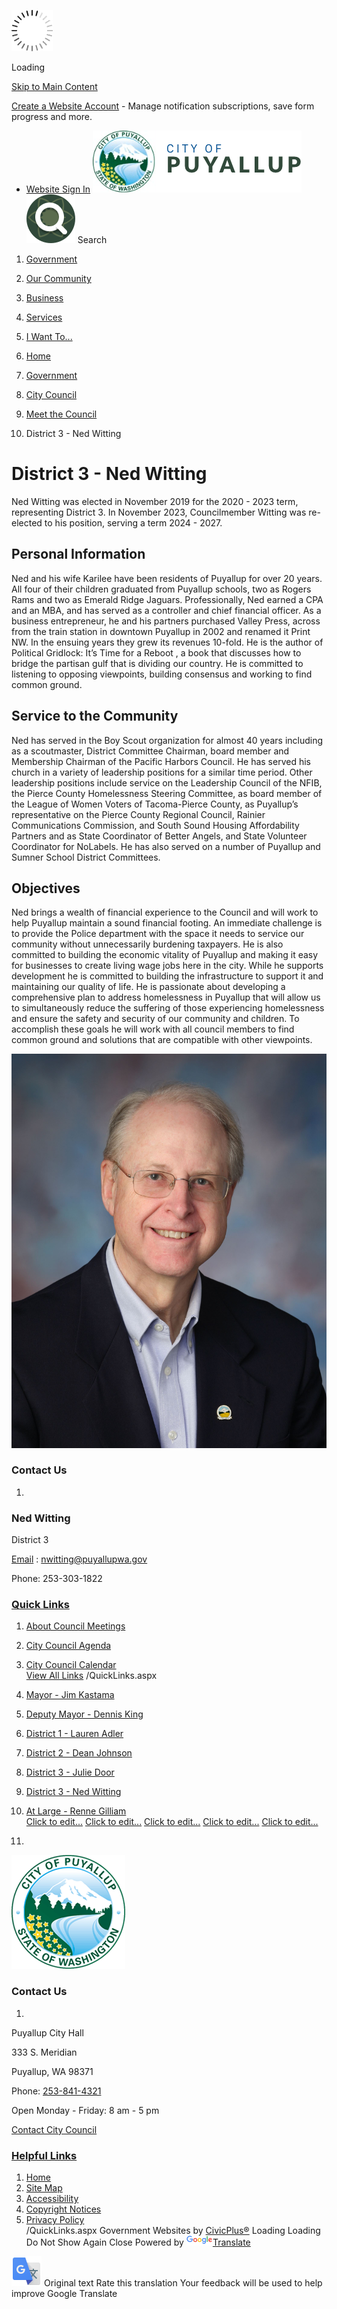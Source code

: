   ![Loading](images/7f17ec08046f6b08ff87df8580175ee830a4bc0076127d6a9d7e5a0f0193669c.gif) 

Loading

  [Skip to Main Content](https://www.cityofpuyallup.org/669/District-3---Ned-Witting#cc380c4b0f-a4af-4141-997a-19a1da6d6f3e)  

 [Create a Website Account](https://www.cityofpuyallup.org/MyAccount/ProfileCreate)  - Manage notification subscriptions, save form progress and more.    

 *  [Website Sign In](https://www.cityofpuyallup.org/MyAccount) 
  [![Homepage](images/cb40a14f06a1baaf2e75143c37e500f51081c1057078be8d498af4a9aab114e6)](https://www.cityofpuyallup.org/669/District-3---Ned-Witting)   [![Search Button](images/4b95f556c984cba4b89679babbf2512e4f9f992815b4e99e7d19b037b0205833)](https://www.cityofpuyallup.org/Search/Results) Search 

 1.  [Government](https://www.cityofpuyallup.org/27/Government) 
 1.  [Our Community](https://www.cityofpuyallup.org/31/Our-Community) 
 1.  [Business](https://www.cityofpuyallup.org/35/Business) 
 1.  [Services](https://www.cityofpuyallup.org/101/Services) 
 1.  [I Want To...](https://www.cityofpuyallup.org/9/I-Want-To) 

 1.  [Home](https://www.cityofpuyallup.org/669/District-3---Ned-Witting) 
 1.  [Government](https://www.cityofpuyallup.org/27/Government) 
 1.  [City Council](https://www.cityofpuyallup.org/631/City-Council) 
 1.  [Meet the Council](https://www.cityofpuyallup.org/633/Meet-the-Council) 
 1. District 3 - Ned Witting

# District 3 - Ned Witting

 Ned Witting was elected in November 2019 for the 2020 - 2023 term, representing District 3. In November 2023, Councilmember Witting was re-elected to his position, serving a term 2024 - 2027. 

## Personal Information

 

 Ned and his wife Karilee have been residents of Puyallup for over 20 years.  All four of their children graduated from Puyallup schools, two as Rogers Rams and two as Emerald Ridge Jaguars.  Professionally, Ned earned a CPA and an MBA, and has served as a controller and chief financial officer.  As a business entrepreneur, he and his partners purchased Valley Press, across from the train station in downtown Puyallup in 2002 and renamed it Print NW.  In the ensuing years they grew its revenues 10-fold.  He is the author of Political Gridlock:  It’s Time for a Reboot , a book that discusses how to bridge the partisan gulf that is dividing our country. He is committed to listening to opposing viewpoints, building consensus and working to find common ground.   

## Service to the Community

 

   

 Ned has served in the Boy Scout organization for almost 40 years including as a scoutmaster, District Committee Chairman, board member and Membership Chairman of the Pacific Harbors Council.  He has served his church in a variety of leadership positions for a similar time period.  Other leadership positions include service on the Leadership Council of the NFIB, the Pierce County Homelessness Steering Committee, as board member of the League of Women Voters of Tacoma-Pierce County, as Puyallup’s representative on the Pierce County Regional Council, Rainier Communications Commission, and South Sound Housing Affordability Partners and as State Coordinator of Better Angels, and State Volunteer Coordinator for NoLabels. He has also served on a number of Puyallup and Sumner School District Committees. 

## Objectives

 

 Ned brings a wealth of financial experience to the Council and will work to help Puyallup maintain a sound financial footing.  An immediate challenge is to provide the Police department with the space it needs to service our community without unnecessarily burdening taxpayers.  He is also committed to building the economic vitality of Puyallup and making it easy for businesses to create living wage jobs here in the city.  While he supports development he is committed to building the infrastructure to support it and maintaining our quality of life.  He is passionate about developing a comprehensive plan to address homelessness in Puyallup that will allow us to simultaneously reduce the suffering of those experiencing homelessness and ensure the safety and security of our community and children.  To accomplish these goals he will work with all council members to find common ground and solutions that are compatible with other viewpoints. 

  ![Councilmember Ned Witting](images/c2d7278756642f3aa58fdbed3b859510e6e93ea5191fc7ab8f4bd460dbe49507)  

### Contact Us

 1.    

### Ned Witting   

District 3   

 [Email](mailto:nwitting@puyallupwa.gov) : [nwitting@puyallupwa.gov](mailto:nwitting@puyallupwa.gov)     

Phone: 253-303-1822   

###  [Quick Links](https://www.cityofpuyallup.org/QuickLinks.aspx?CID=84) 

 1.  [About Council Meetings](https://www.cityofpuyallup.org/637)  
 1.  [City Council Agenda](https://www.cityofpuyallup.org/827/Agendas-Minutes-and-Videos)  
 1.  [City Council Calendar](https://www.cityofpuyallup.org/DocumentCenter/View/19481/2025-Council-Calendar)  
  [View All Links](https://www.cityofpuyallup.org/QuickLinks.aspx?CID=84)  /QuickLinks.aspx 

 1.   [Mayor - Jim Kastama](https://www.cityofpuyallup.org/634/Mayor---Jim-Kastama)  
 1.   [Deputy Mayor - Dennis King](https://www.cityofpuyallup.org/638/Deputy-Mayor---Dennis-King)  
 1.   [District 1 - Lauren Adler](https://www.cityofpuyallup.org/635/District-1---Lauren-Adler)  
 1.   [District 2 - Dean Johnson](https://www.cityofpuyallup.org/671/District-2---Dean-Johnson)  
 1.   [District 3 - Julie Door](https://www.cityofpuyallup.org/666/District-3---Julie-Door)  
 1.   [District 3 - Ned Witting](https://www.cityofpuyallup.org/669/District-3---Ned-Witting)  
 1.   [At Large - Renne Gilliam](https://www.cityofpuyallup.org/665/At-Large---Renne-Gilliam)  
  [Click to edit...](https://www.cityofpuyallup.org/669/District-3---Ned-Witting)   [Click to edit...](https://www.facebook.com/PuyallupGov)   [Click to edit...](https://twitter.com/PuyallupGov)   [Click to edit...](https://www.instagram.com/puyallupgov)   [Click to edit...](https://www.youtube.com/channel/UCWyCf7gRu9EdyGcptKeYd_Q)  

 1.    

 ![City of Puyallup Logo](images/e696cace5aba498cc321ac5836d50937ea2debf675026f642a108b96a2dda46b)    

### Contact Us

 1.    

Puyallup City Hall   

333 S. Meridian   

Puyallup, WA 98371   

Phone:  [253-841-4321]()    

Open Monday - Friday: 8 am - 5 pm   

 [Contact City Council](https://www.cityofpuyallup.org/633/Meet-the-Council)    

###  [Helpful Links](https://www.cityofpuyallup.org/QuickLinks.aspx?CID=153) 

 1.  [Home](https://www.cityofpuyallup.org/669/District-3---Ned-Witting)  
 1.  [Site Map](https://www.cityofpuyallup.org/sitemap)  
 1.  [Accessibility](https://www.cityofpuyallup.org/accessibility)  
 1.  [Copyright Notices](https://www.cityofpuyallup.org/site/copyright)  
 1.  [Privacy Policy](https://www.cityofpuyallup.org/privacy)  
 /QuickLinks.aspx Government Websites by [CivicPlus®](https://connect.civicplus.com/referral)  Loading Loading Do Not Show Again Close Powered by  [![Google Translate](images/3f3f3a8d0882c4edd13c1755632554f3042dd0f45af91da1e753b94d76c2513f.png)Translate](https://translate.google.com)  

  ![](images/13a949374212f668e5cb41968b00a15c585519968fe4f6c7f4975d235370f0d0.svg)  Original text Rate this translation Your feedback will be used to help improve Google Translate 